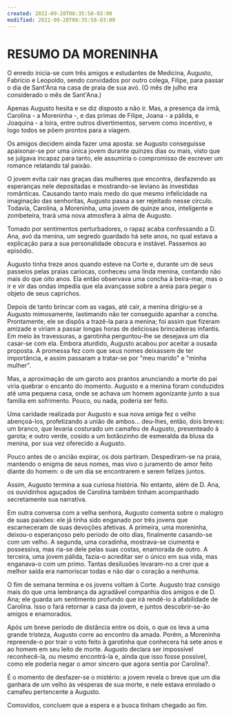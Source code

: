 ```yaml
---
created: 2022-09-28T08:35:58-03:00
modified: 2022-09-28T08:35:58-03:00
---
```


# RESUMO DA MORENINHA

O enredo inicia-se com três amigos e estudantes de Medicina, Augusto, Fabrício e Leopoldo, sendo convidados por outro colega, Filipe, para passar o dia de Sant'Ana na casa de praia de sua avó. (O mês de julho era considerado o mês de Sant'Ana.)

Apenas Augusto hesita e se diz disposto a não ir. Mas, a presença da irmã, Carolina - a Moreninha -, e das primas de Filipe, Joana - a pálida, e Joaquina - a loira, entre outros divertimentos, servem como incentivo, e logo todos se põem prontos para a viagem.

Os amigos decidem ainda fazer uma aposta: se Augusto conseguisse apaixonar-se por uma única jovem durante quinzes dias ou mais, visto que se julgava incapaz para tanto, ele assumiria o compromisso de escrever um romance relatando tal paixão.

O jovem evita cair nas graças das mulheres que encontra, desfazendo as esperanças nele depositadas e mostrando-se leviano às investidas românticas. Causando tanto mais medo do que mesmo infelicidade na imaginação das senhoritas, Augusto passa a ser rejeitado nesse círculo. Todavia, Carolina, a Moreninha, uma jovem de quinze anos, inteligente e zombeteira, trará uma nova atmosfera à alma de Augusto.

Tomado por sentimentos perturbadores, o rapaz acaba confessando a D. Ana, avó da menina, um segredo guardado há sete anos, no qual estava a explicação para a sua personalidade obscura e instável. Passemos ao episódio.

Augusto tinha treze anos quando esteve na Corte e, durante um de seus passeios pelas praias cariocas, conheceu uma linda menina, contando não mais do que oito anos. Ela então observava uma concha à beira-mar, mas o ir e vir das ondas impedia que ela avançasse sobre a areia para pegar o objeto de seus caprichos.

Depois de tanto brincar com as vagas, até cair, a menina dirigiu-se a Augusto mimosamente, lastimando não ter conseguido apanhar a concha. Prontamente, ele se dispôs a trazê-la para a menina; foi assim que fizeram amizade e viriam a passar longas horas de deliciosas brincadeiras infantis.
Em meio às travessuras, a garotinha perguntou-lhe se desejava um dia casar-se com ela. Embora aturdido, Augusto acabou por aceitar a ousada proposta. A promessa fez com que seus nomes deixassem de ter importância, e assim passaram a tratar-se por "meu marido" e "minha mulher".

Mas, a aproximação de um garoto aos prantos anunciando a morte do pai viria quebrar o encanto do momento. Augusto e a menina foram conduzidos até uma pequena casa, onde se achava um homem agonizante junto a sua família em sofrimento. Pouco, ou nada, poderia ser feito.

Uma caridade realizada por Augusto e sua nova amiga fez o velho abençoá-los, profetizando a união de ambos... deu-lhes, então, dois breves: um branco, que levaria costurado um camafeu de Augusto, presenteado à garota; e outro verde, cosido a um botãozinho de esmeralda da blusa da menina, por sua vez oferecido a Augusto.

Pouco antes de o ancião expirar, os dois partiram. Despediram-se na praia, mantendo o enigma de seus nomes, mas vivo o juramento de amor feito diante do homem: o de um dia se encontrarem e serem felizes juntos.

Assim, Augusto termina a sua curiosa história. No entanto, além de D. Ana, os ouvidinhos aguçados de Carolina também tinham acompanhado secretamente sua narrativa.

Em outra conversa com a velha senhora, Augusto comenta sobre o malogro de suas paixões: ele já tinha sido enganado por três jovens que escarneceram de suas devoções afetivas. A primeira, uma moreninha, deixou-o esperançoso pelo período de oito dias, finalmente casando-se com um velho. A segunda, uma coradinha, mostrava-se ciumenta e possessiva, mas ria-se dele pelas suas costas, enamorada de outro. A terceira, uma jovem pálida, fazia-o acreditar ser o único em sua vida, mas enganava-o com um primo. Tantas desilusões levaram-no a crer que a melhor saída era namoriscar todas e não dar o coração a nenhuma.

O fim de semana termina e os jovens voltam à Corte. Augusto traz consigo mais do que uma lembrança da agradável companhia dos amigos e de D. Ana; ele guarda um sentimento profundo que irá rendê-lo à afabilidade de Carolina. Isso o fará retornar a casa da jovem, e juntos descobrir-se-ão amigos e enamorados.

Após um breve período de distância entre os dois, o que os leva a uma grande tristeza, Augusto corre ao encontro da amada. Porém, a Moreninha repreende-o por trair o voto feito à garotinha que conhecera há sete anos e ao homem em seu leito de morte. Augusto declara ser impossível reconhecê-la, ou mesmo encontrá-la e, ainda que isso fosse possível, como ele poderia negar o amor sincero que agora sentia por Carolina?.

É o momento de desfazer-se o mistério: a jovem revela o breve que um dia ganhara de um velho às vésperas de sua morte, e nele estava enrolado o camafeu pertencente a Augusto.

Comovidos, concluem que a espera e a busca tinham chegado ao fim.
